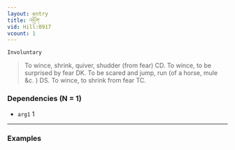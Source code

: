 ```yaml
---
layout: entry
title: འདྲོག་
vid: Hill:0917
vcount: 1
---
```

`Involuntary` 
> To wince, shrink, quiver, shudder (from fear) CD\.
 To wince, to be surprised by fear DK\.
 To be scared and jump, run (of a horse, mule &c\.
) DS\.
 To wince, to shrink from fear TC\.

### Dependencies (N = 1)
* `arg1` 1

---

### Examples



